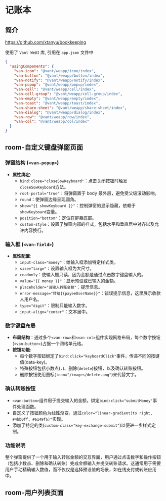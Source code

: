# 记账本

## 简介

<https://github.com/xtanyu/bookkeeping>

使用了 `Vant WeUI` 库, 引用在 `app.json` 文件中

```json
{
  "usingComponents": {
    "van-icon": "@vant/weapp/icon/index",
    "van-button": "@vant/weapp/button/index",
    "van-notify": "@vant/weapp/notify/index",
    "van-popup": "@vant/weapp/popup/index",
    "van-cell": "@vant/weapp/cell/index",
    "van-cell-group": "@vant/weapp/cell-group/index",
    "van-empty": "@vant/weapp/empty/index",
    "van-toast": "@vant/weapp/toast/index",
    "van-share-sheet": "@vant/weapp/share-sheet/index",
    "van-dialog": "@vant/weapp/dialog/index",
    "van-row": "@vant/weapp/row/index",
    "van-col": "@vant/weapp/col/index"
  }
}
```

## room-自定义键盘弹窗页面

### 弹窗结构 (`<van-popup>`)

- **属性绑定**:
  - `bind:close="closeSowKeyboard"`：点击关闭按钮时触发`closeSowKeyboard`方法。
  - `root-portal="true"`：将弹窗置于 body 最外层，避免受父级滚动影响。
  - `round`：使弹窗边缘呈现圆角。
  - `show="{{ showKeyboard }}"`：控制弹窗的显示隐藏，依赖于`showKeyboard`变量。
  - `position="bottom"`：定位在屏幕底部。
  - `custom-style`：设置了弹窗内部的样式，包括水平和垂直居中对齐以及允许内容换行。

### 输入框 (`<van-field>`)

- **属性配置**:
  - `input-class="money"`：给输入框添加特定样式类。
  - `size="large"`：设置输入框为大尺寸。
  - `readonly`：使输入框只读，因为金额是通过点击数字键盘输入的。
  - `value="{{ money }}"`：显示预设或已输入的金额。
  - `placeholder="请输入转账金额"`：提示信息。
  - `error-message="转给{{payeeUserName}}"`：错误提示信息，这里展示收款人用户名。
  - `type="digit"`：限制只能输入数字。
  - `input-align="center"`：文本居中。

### 数字键盘布局

- **布局结构**：通过多个`<van-row>`和`<van-col>`组件实现网格布局，每个数字按钮(`<van-button>`)占据一个网格单元格。
- **按钮功能**:
  - 每个数字按钮绑定了`bind:click="keyboardClick"`事件，传递不同的按键值(data-key)。
  - 特殊按钮包括小数点(`.`)、删除(`delete`)按钮，以及确认转账按钮。
  - 删除按钮使用图标(`icon="/images/delete.png"`)来代替文字。

### 确认转账按钮

- `<van-button>`组件用于提交输入的金额，绑定`bind:click="submitMoney"`事件处理函数。
- 自定义了按钮颜色为线性渐变，通过`color="linear-gradient(to right, #4bb0ff, #6149f6)"`实现。
- 添加了特定的类(`custom-class="key-exchange-submit"`)以便进一步样式定制。

### 功能说明

整个弹窗提供了一个用于输入转账金额的交互界面，用户通过点击数字和操作按钮（包括小数点、删除和确认转账）完成金额输入并提交转账请求。这通常用于需要用户手动精确输入数值，而不仅仅是选择预设值的场景，如在线支付或转账应用中。

## room-用户列表页面
